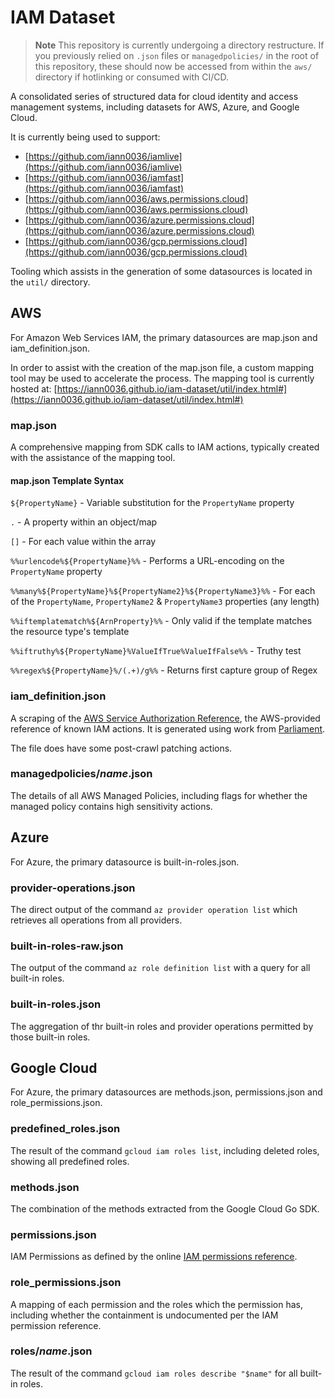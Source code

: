 # IAM Dataset

> **Note**
> This repository is currently undergoing a directory restructure. If you previously relied on `.json` files or `managedpolicies/` in the root of this repository, these should now be accessed from within the `aws/` directory if hotlinking or consumed with CI/CD.

A consolidated series of structured data for cloud identity and access management systems, including datasets for AWS, Azure, and Google Cloud.

It is currently being used to support:

* [https://github.com/iann0036/iamlive](https://github.com/iann0036/iamlive)
* [https://github.com/iann0036/iamfast](https://github.com/iann0036/iamfast)
* [https://github.com/iann0036/aws.permissions.cloud](https://github.com/iann0036/aws.permissions.cloud)
* [https://github.com/iann0036/azure.permissions.cloud](https://github.com/iann0036/azure.permissions.cloud)
* [https://github.com/iann0036/gcp.permissions.cloud](https://github.com/iann0036/gcp.permissions.cloud)

Tooling which assists in the generation of some datasources is located in the `util/` directory.

## AWS

For Amazon Web Services IAM, the primary datasources are map.json and iam_definition.json.

In order to assist with the creation of the map.json file, a custom mapping tool may be used to accelerate the process. The mapping tool is currently hosted at: [https://iann0036.github.io/iam-dataset/util/index.html#](https://iann0036.github.io/iam-dataset/util/index.html#)

### map.json

A comprehensive mapping from SDK calls to IAM actions, typically created with the assistance of the mapping tool.

#### map.json Template Syntax

`${PropertyName}` - Variable substitution for the `PropertyName` property

`.` - A property within an object/map

`[]` - For each value within the array

`%%urlencode%${PropertyName}%%` - Performs a URL-encoding on the `PropertyName` property

`%%many%${PropertyName}%${PropertyName2}%${PropertyName3}%%` - For each of the `PropertyName`, `PropertyName2` & `PropertyName3` properties (any length)

`%%iftemplatematch%${ArnProperty}%%` - Only valid if the template matches the resource type's template

`%%iftruthy%${PropertyName}%ValueIfTrue%ValueIfFalse%%` - Truthy test

`%%regex%${PropertyName}%/(.+)/g%%` - Returns first capture group of Regex

### iam_definition.json

A scraping of the [AWS Service Authorization Reference](https://docs.aws.amazon.com/service-authorization/latest/reference/reference.html), the AWS-provided reference of known IAM actions. It is generated using work from [Parliament](https://github.com/duo-labs/parliament).

The file does have some post-crawl patching actions.

### managedpolicies/_name_.json

The details of all AWS Managed Policies, including flags for whether the managed policy contains high sensitivity actions.

## Azure

For Azure, the primary datasource is built-in-roles.json.

### provider-operations.json

The direct output of the command `az provider operation list` which retrieves all operations from all providers.

### built-in-roles-raw.json

The output of the command `az role definition list` with a query for all built-in roles.

### built-in-roles.json

The aggregation of thr built-in roles and provider operations permitted by those built-in roles.

## Google Cloud

For Azure, the primary datasources are methods.json, permissions.json and role_permissions.json.

### predefined_roles.json

The result of the command `gcloud iam roles list`, including deleted roles, showing all predefined roles.

### methods.json

The combination of the methods extracted from the Google Cloud Go SDK.

### permissions.json

IAM Permissions as defined by the online [IAM permissions reference](https://cloud.google.com/iam/docs/permissions-reference).

### role_permissions.json

A mapping of each permission and the roles which the permission has, including whether the containment is undocumented per the IAM permission reference.

### roles/_name_.json

The result of the command `gcloud iam roles describe "$name"` for all built-in roles.
